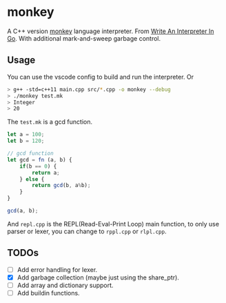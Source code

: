 # monkey
A C++ version [monkey](https://monkeylang.org/) language interpreter. From [Write An Interpreter In Go](https://interpreterbook.com/).
With additional mark-and-sweep garbage control.
## Usage
You can use the vscode config to build and run the interpreter. Or
```bash
> g++ -std=c++11 main.cpp src/*.cpp -o monkey --debug
> ./monkey test.mk
> Integer
> 20
```
The `test.mk` is a gcd function.
```js
let a = 100;
let b = 120;

// gcd function
let gcd = fn (a, b) {
	if(b == 0) {
		return a;
	} else {
		return gcd(b, a%b);
	}
}

gcd(a, b);
```
And `repl.cpp` is the REPL(Read-Eval-Print Loop) main function, to only use parser or lexer, you can change to `rppl.cpp` or `rlpl.cpp`.

## TODOs
* [ ] Add error handling for lexer.
* [x] Add garbage collection (maybe just using the share_ptr).
* [ ] Add array and dictionary support.
* [ ] Add buildin functions.
